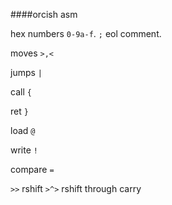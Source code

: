 ####orcish asm

hex numbers `0-9a-f`. `;` eol comment.

moves `>,<`

jumps `|`

call  `{` 

ret   `}`

load `@`

write `!`

compare `=`

`>>` rshift
`>^>` rshift through carry